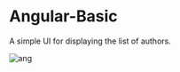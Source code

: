 # Angular-Basic
A simple UI for  displaying  the list of authors.

![ang](https://user-images.githubusercontent.com/26500526/63000894-e1d5d980-be8f-11e9-98f8-b32bdda31e6d.PNG)
